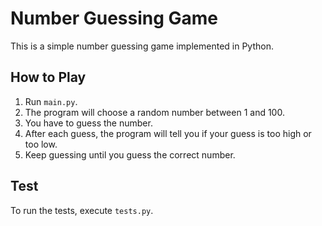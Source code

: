 # Number Guessing Game

This is a simple number guessing game implemented in Python.

## How to Play
1. Run `main.py`.
2. The program will choose a random number between 1 and 100.
3. You have to guess the number.
4. After each guess, the program will tell you if your guess is too high or too low.
5. Keep guessing until you guess the correct number.

## Test
To run the tests, execute `tests.py`.
